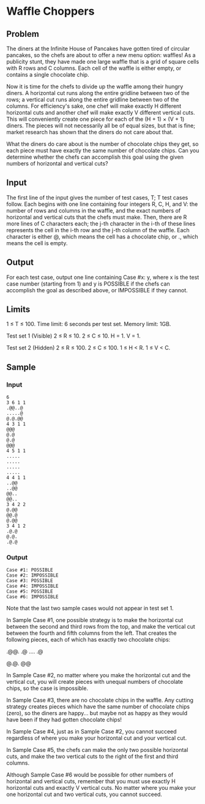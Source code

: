# Waffle Choppers

## Problem

The diners at the Infinite House of Pancakes have gotten tired of circular pancakes, so the chefs are about to offer a new menu option: waffles! As a publicity stunt, they have made one large waffle that is a grid of square cells with R rows and C columns. Each cell of the waffle is either empty, or contains a single chocolate chip.

Now it is time for the chefs to divide up the waffle among their hungry diners. A horizontal cut runs along the entire gridline between two of the rows; a vertical cut runs along the entire gridline between two of the columns. For efficiency's sake, one chef will make exactly H different horizontal cuts and another chef will make exactly V different vertical cuts. This will conveniently create one piece for each of the (H + 1) × (V + 1) diners. The pieces will not necessarily all be of equal sizes, but that is fine; market research has shown that the diners do not care about that.

What the diners do care about is the number of chocolate chips they get, so each piece must have exactly the same number of chocolate chips. Can you determine whether the chefs can accomplish this goal using the given numbers of horizontal and vertical cuts?

## Input
The first line of the input gives the number of test cases, T; T test cases follow. Each begins with one line containing four integers R, C, H, and V: the number of rows and columns in the waffle, and the exact numbers of horizontal and vertical cuts that the chefs must make. Then, there are R more lines of C characters each; the j-th character in the i-th of these lines represents the cell in the i-th row and the j-th column of the waffle. Each character is either @, which means the cell has a chocolate chip, or ., which means the cell is empty.

## Output
For each test case, output one line containing Case #x: y, where x is the test case number (starting from 1) and y is POSSIBLE if the chefs can accomplish the goal as described above, or IMPOSSIBLE if they cannot.

## Limits
1 ≤ T ≤ 100.
Time limit: 6 seconds per test set.
Memory limit: 1GB.

Test set 1 (Visible)
2 ≤ R ≤ 10.
2 ≤ C ≤ 10.
H = 1.
V = 1.

Test set 2 (Hidden)
2 ≤ R ≤ 100.
2 ≤ C ≤ 100.
1 ≤ H < R.
1 ≤ V < C.

## Sample

### Input 
```
6
3 6 1 1
.@@..@
.....@
@.@.@@
4 3 1 1
@@@
@.@
@.@
@@@
4 5 1 1
.....
.....
.....
.....
4 4 1 1
..@@
..@@
@@..
@@..
3 4 2 2
@.@@
@@.@
@.@@
3 4 1 2
.@.@
@.@.
.@.@
```

### Output 
``` 
Case #1: POSSIBLE
Case #2: IMPOSSIBLE
Case #3: POSSIBLE
Case #4: IMPOSSIBLE
Case #5: POSSIBLE
Case #6: IMPOSSIBLE
```

Note that the last two sample cases would not appear in test set 1.

In Sample Case #1, one possible strategy is to make the horizontal cut between the second and third rows from the top, and make the vertical cut between the fourth and fifth columns from the left. That creates the following pieces, each of which has exactly two chocolate chips:

.@@. .@
.... .@

@.@. @@

In Sample Case #2, no matter where you make the horizontal cut and the vertical cut, you will create pieces with unequal numbers of chocolate chips, so the case is impossible.

In Sample Case #3, there are no chocolate chips in the waffle. Any cutting strategy creates pieces which have the same number of chocolate chips (zero), so the diners are happy... but maybe not as happy as they would have been if they had gotten chocolate chips!

In Sample Case #4, just as in Sample Case #2, you cannot succeed regardless of where you make your horizontal cut and your vertical cut.

In Sample Case #5, the chefs can make the only two possible horizontal cuts, and make the two vertical cuts to the right of the first and third columns.

Although Sample Case #6 would be possible for other numbers of horizontal and vertical cuts, remember that you must use exactly H horizontal cuts and exactly V vertical cuts. No matter where you make your one horizontal cut and two vertical cuts, you cannot succeed.
